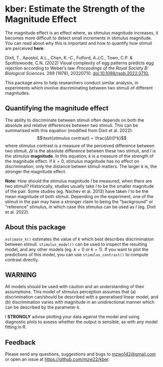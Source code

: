 # kber: Estimate the Strength of the Magnitude Effect
The magnitude effect is an effect where, as stimulus magnitude increases, it becomes more difficult to detect small increments in stimulus magnitude. You can read about why this is important and how to quantify how stimuli are perceived **here**:

Dixit, T., Apostol, A.L., Chen, K.-C., Fulford, A.J.C., Town, C.P. & Spottiswoode, C.N. (2022) Visual complexity of egg patterns predicts egg rejection according to Weber’s law. _Proceedings of the Royal Society B: Biological Sciences_. 289 (1978), 20220710. [doi:10.1098/rspb.2022.0710.](https://doi.org/10.1098/rspb.2022.0710)

This package aims to help researchers conduct similar analysis, in experiments which involve discriminating between two stimuli of different magnitudes.

## Quantifying the magnitude effect
The ability to discriminate between stimuli often depends on both the absolute and relative differences between two stimuli. This can be summarised with this equation (modified from Dixit et al. 2022):
$$\text{stimulus contrast} = \frac{ΔI}{I^k}$$
where stimulus contrast is a measure of the perceived difference between two stimuli, $ΔI$ is the absolute difference between these two stimuli, and $I$ is the stimulus **magnitude**. In this equation, $k$ is a measure of the strength of the magnitude effect. If $k=0$, stimulus magnitude has no effect on discrimination; only the distance betwen stimuli matters. The larger $k$ is, the stronger the magnitude effect.

**Note:** How should the stimulus magnitude $I$ be measured, when there are two stimuli? Historically, studies usually take $I$ to be the smaller magnitude of the pair. Some studies (eg. Nachev et al. 2013) have taken $I$ to be the mean magnitude of both stimuli. Depending on the experiment, one of the stimuli in the pair may have a stronger claim to being the "background" or "reference" stimulus, in which case this stimulus can be used as $I$ (eg. Dixit et al. 2022).

## About this package
`estimate_k()` estimates the value of $k$ which best describes discrimination between stimuli. `stimulus_model()` can be used to inspect the resulting model, and any other models (eg. $k = 0$ or $k = 1$). If you want to plot the predictions of this model, you can use `stimulus_contrast()` to compute contrast directly.

## WARNING
All models should be used with caution and an understanding of their assumptions. This model of stimulus perception assumes that (a) discrimination can/should be described with a generalised linear model, and (b) discrimination varies with magnitude in an unidirectional manner which can be described by the parameter $k$.

I **STRONGLY** advise plotting your data against the model and using diagnostic plots to assess whether the output is sensible, as with any model fitting in R.

## Feedback
Please send any questions, suggestions and bugs to mzwo142@gmail.com or open an issue at https://github.com/mzw22/kber.
